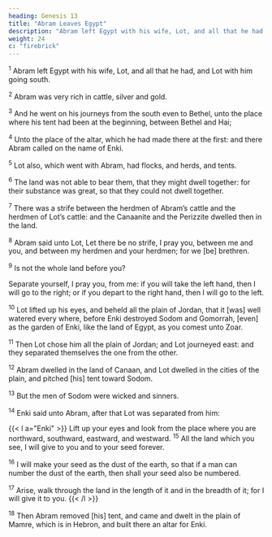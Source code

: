 ```yaml
---
heading: Genesis 13
title: "Abram Leaves Egypt"
description: "Abram left Egypt with his wife, Lot, and all that he had, and Lot with him going south"
weight: 24
c: "firebrick"
---
```


<sup>1</sup> Abram left Egypt with his wife, Lot, and all that he had, and Lot with him going south.

<sup>2</sup> Abram was very rich in cattle, silver and gold. 

<sup>3</sup> And he went on his journeys from the south even to Bethel, unto the place where his tent had been at the beginning, between Bethel and Hai; 

<sup>4</sup> Unto the place of the altar, which he had made there at the first: and there
Abram called on the name of Enki.

<sup>5</sup> Lot also, which went with Abram, had flocks, and herds, and tents. 

<sup>6</sup> The land was not able to bear them, that they might dwell together: for their substance was great, so that they could not dwell together. 

<sup>7</sup> There was a strife between the herdmen of Abram’s cattle and the herdmen of Lot’s cattle: and the Canaanite and the Perizzite dwelled then in the land. 

<sup>8</sup> Abram said unto Lot, Let there be no strife, I pray you, between me and you, and between my herdmen and your herdmen; for we [be] brethren. 

<sup>9</sup> Is not the whole land before you? 

Separate yourself, I pray you, from me: if you will take the left hand, then I will go to the right; or if you depart to the right hand, then I will go to the left.

<sup>10</sup> Lot lifted up his eyes, and beheld all the plain of Jordan, that it [was] well watered every where, before Enki destroyed Sodom and Gomorrah, [even] as the garden of Enki, like the land of Egypt, as you comest unto Zoar. 

<sup>11</sup> Then Lot chose him all the plain of Jordan; and Lot journeyed east: and they separated
themselves the one from the other. 

<sup>12</sup> Abram dwelled in the land of Canaan, and Lot dwelled in the cities of the plain, and pitched [his] tent toward Sodom. 

<sup>13</sup> But the men of Sodom were wicked and sinners.

<sup>14</sup> Enki said unto Abram, after that Lot was separated from him:

{{< l a="Enki" >}}
Lift up your eyes and look from the place where you are northward, southward, eastward, and westward. <sup>15</sup> All the land which you see, I will give to you and to your seed forever.

<sup>16</sup> I will make your seed as the dust of the earth, so that if a man can number the dust of the earth, then shall your seed also be numbered. 

<sup>17</sup> Arise, walk through the land in the length of it and in the breadth of it; for I will give it to you. 
{{< /l >}}

<sup>18</sup> Then Abram removed [his] tent, and came and dwelt in the plain of Mamre, which is in Hebron, and built there an altar for Enki.
